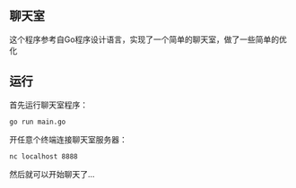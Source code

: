 ## 聊天室
这个程序参考自Go程序设计语言，实现了一个简单的聊天室，做了一些简单的优化

## 运行
首先运行聊天室程序：
```
go run main.go
```

开任意个终端连接聊天室服务器：
```
nc localhost 8888
```
然后就可以开始聊天了...